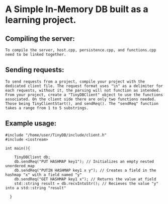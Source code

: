 # A Simple In-Memory DB built as a learning project.

## Compiling the server:
    To compile the server, host.cpp, persistence.cpp, and functions.cpp need to be linked together. 
## Sending requests:
    To send requests from a project, compile your project with the dedicated client file. The request format uses "\n" as a delimiter for each requests, without it, the parsing will not function as intended. 
    From your project, create a "TinyDBClient" object to use the functions associated. On the client side there are only two functions needed. Those being TinyClientStart(), and sendReq(). The "sendReq" function takes a range from 1 to 5 substrings. 

## Example usage:

    #include "/home/user/TinyDB/include/client.h" 
    #include <iostream>

    int main(){
  
        TinyDBClient db;    
        db.sendReq("PUT HASHMAP key1"); // Initializes an empty nested unordered_map
        db.sendReq("PUTIN HASHMAP key1 x y"); // Creates a field in the hashmap "x" with a field named "y"
        db.sendReq("GET HASHMAP key1 x"); // Returns the value at field
        std::string result = db.recvIntoStr(); // Recieves the value "y" into a std::string "result"
    
      }
